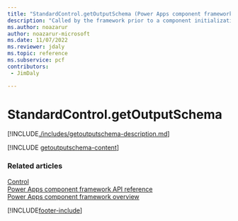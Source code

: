 ```yaml
---
title: "StandardControl.getOutputSchema (Power Apps component framework API reference) | MicrosoftDocs"
description: "Called by the framework prior to a component initialization in a standard control. Returns an object schema based on nomenclature defined in manifest, for any output property of type object."
ms.author: noazarur
author: noazarur-microsoft
ms.date: 11/07/2022
ms.reviewer: jdaly
ms.topic: reference
ms.subservice: pcf
contributors:
 - JimDaly

---
```

# StandardControl.getOutputSchema

[!INCLUDE[./includes/getoutputschema-description.md](./includes/getoutputschema-description.md)]

<!-- 

Because this content should be the same as ReactControl.getOutputSchema, both topics will use this include 
so that the common content will exist in one place.
-->
[!INCLUDE [getoutputschema-content](../includes/getoutputschema-content.md)]


### Related articles

[Control](../control.md)<br/>
[Power Apps component framework API reference](../../reference/index.md)<br/>
[Power Apps component framework overview](../../overview.md)


[!INCLUDE[footer-include](../../../../includes/footer-banner.md)]